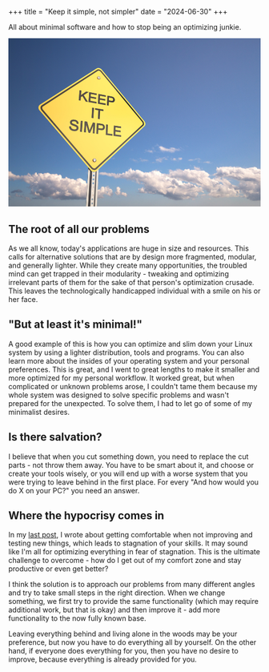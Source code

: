 +++
title = "Keep it simple, not simpler"
date = "2024-06-30"
+++

All about minimal software and how to stop being an optimizing junkie.


<!--more-->

![Keep It Simple](kiss.jpg)

## The root of all our problems

As we all know, today's applications are huge in size and resources. This calls for alternative solutions that are by design more fragmented, modular, and generally lighter. While they create many opportunities, the troubled mind can get trapped in their modularity - tweaking and optimizing irrelevant parts of them for the sake of that person's optimization crusade. This leaves the technologically handicapped individual with a smile on his or her face.

## "But at least it's minimal!"

A good example of this is how you can optimize and slim down your Linux system by using a lighter distribution, tools and programs. You can also learn more about the insides of your operating system and your personal preferences. This is great, and I went to great lengths to make it smaller and more optimized for my personal workflow. It worked great, but when complicated or unknown problems arose, I couldn't tame them because my whole system was designed to solve specific problems and wasn't prepared for the unexpected. To solve them, I had to let go of some of my minimalist desires.

## Is there salvation?

I believe that when you cut something down, you need to replace the cut parts - not throw them away. You have to be smart about it, and choose or create your tools wisely, or you will end up with a worse system that you were trying to leave behind in the first place. For every "And how would you do X on your PC?" you need an answer.

## Where the hypocrisy comes in

In my [last post](../stagnation), I wrote about getting comfortable when not improving and testing new things, which leads to stagnation of your skills. It may sound like I'm all for optimizing everything in fear of stagnation. This is the ultimate challenge to overcome - how do I get out of my comfort zone and stay productive or even get better?

I think the solution is to approach our problems from many different angles and try to take small steps in the right direction. When we change something, we first try to provide the same functionality (which may require additional work, but that is okay) and then improve it - add more functionality to the now fully known base.

Leaving everything behind and living alone in the woods may be your preference, but now you have to do everything all by yourself. On the other hand, if everyone does everything for you, then you have no desire to improve, because everything is already provided for you.
